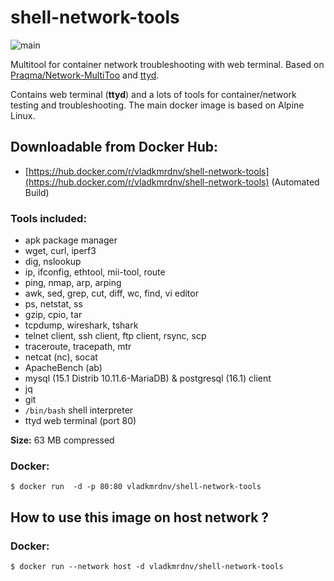 # shell-network-tools
![main](https://github.com/v-kamerdinerov/shell-network-tools/workflows/Default/badge.svg)

Multitool for container network troubleshooting with web terminal.
Based on [Praqma/Network-MultiToo](https://github.com/Praqma/Network-MultiTool) and [ttyd](https://github.com/tsl0922/ttyd).

Contains web terminal (**ttyd**) and a lots of tools for container/network testing and troubleshooting. The main docker image is based on Alpine Linux.



## Downloadable from Docker Hub: 
* [https://hub.docker.com/r/vladkmrdnv/shell-network-tools](https://hub.docker.com/r/vladkmrdnv/shell-network-tools)  (Automated Build)




### Tools included:
* apk package manager
* wget, curl, iperf3
* dig, nslookup
* ip, ifconfig, ethtool, mii-tool, route
* ping, nmap, arp, arping
* awk, sed, grep, cut, diff, wc, find, vi editor
* ps, netstat, ss
* gzip, cpio, tar
* tcpdump, wireshark, tshark
* telnet client, ssh client, ftp client, rsync, scp
* traceroute, tracepath, mtr
* netcat (nc), socat
* ApacheBench (ab)
* mysql (15.1 Distrib 10.11.6-MariaDB) & postgresql (16.1) client
* jq
* git
* `/bin/bash` shell interpreter
* ttyd web terminal (port 80)

**Size:** 63 MB compressed

### Docker:
```
$ docker run  -d -p 80:80 vladkmrdnv/shell-network-tools
```

## How to use this image on **host network** ?

### Docker:
```
$ docker run --network host -d vladkmrdnv/shell-network-tools
```
